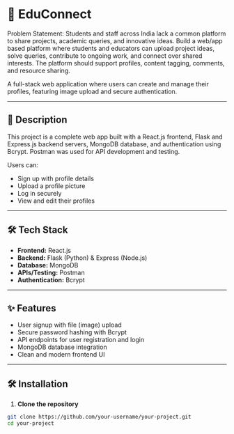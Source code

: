 # 🚀 EduConnect

Problem Statement: Students and staff across India lack a common platform to share projects, academic queries, and innovative ideas. Build a web/app based platform where students and educators can upload project ideas, solve queries, contribute to ongoing work, and connect over shared interests. The platform should support profiles, content tagging, comments, and resource sharing.

A full-stack web application where users can create and manage their profiles, featuring image upload and secure authentication.

---

## 📖 Description

This project is a complete web app built with a React.js frontend, Flask and Express.js backend servers, MongoDB database, and authentication using Bcrypt. Postman was used for API development and testing.

Users can:
- Sign up with profile details
- Upload a profile picture
- Log in securely
- View and edit their profiles

---

## 🛠️ Tech Stack

- **Frontend:** React.js
- **Backend:** Flask (Python) & Express (Node.js)
- **Database:** MongoDB
- **APIs/Testing:** Postman
- **Authentication:** Bcrypt

---

## ✨ Features

- User signup with file (image) upload
- Secure password hashing with Bcrypt
- API endpoints for user registration and login
- MongoDB database integration
- Clean and modern frontend UI

---

## 🛠️ Installation

1. **Clone the repository**

```bash
git clone https://github.com/your-username/your-project.git
cd your-project
